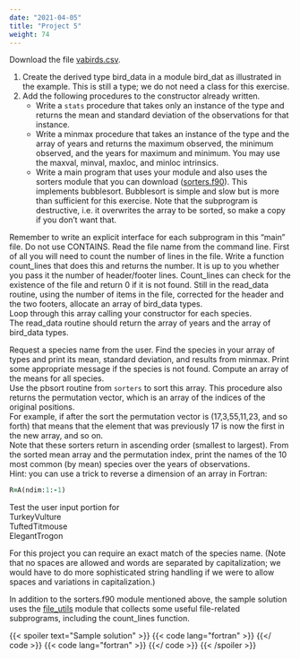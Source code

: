 ```yaml
---
date: "2021-04-05"
title: "Project 5"
weight: 74
---
```


Download the file [vabirds.csv](data/vabirds.csv).
1. Create the derived type bird_data in a module bird_dat as illustrated in the example.  This is still a type; we do not need a class for this exercise. 
2. Add the following procedures to the constructor already written.
   * Write a `stats` procedure that takes only an instance of the type and returns the mean and standard deviation of the observations for that instance.
   * Write a minmax procedure that takes an instance of the type and the array of years and returns the maximum observed, the minimum observed, and the years for maximum and minimum.  You may use the maxval, minval, maxloc, and minloc intrinsics.
   * Write a main program that uses your module and also uses the sorters module that you can download ([sorters.f90](solns/sorters.f90)). This implements bubblesort.  Bubblesort is simple and slow but is more than sufficient for this exercise.  Note that the subprogram is destructive, i.e. it overwrites the array to be sorted, so make a copy if you don’t want that.

Remember to write an explicit interface for each subprogram in this “main” file.  Do not use CONTAINS. Read the file name from the command line.   First of all you will need to count the number of lines in the file.  Write a function count_lines that does this and returns the number.  It is up to you whether you pass it the number of header/footer lines.
Count_lines can check for the existence of the file and return 0 if it is not found.
Still in the read_data routine, using the number of items in the file, corrected for the header and the two footers, allocate an array of bird_data types.  
Loop through this array calling your constructor for each species.  
The read_data routine should return the array of years and the array of bird_data types.  

Request a species name from the user.  Find the species in your array of types 
and print its mean, standard deviation, and results from minmax. Print some appropriate message if the species is not found.  Compute an array of the means for all species.  
Use the pbsort routine from `sorters` to sort this array.  This procedure also returns the permutation vector, which is an array of the indices of the original positions.  
For example, if after the sort the permutation vector is (17,3,55,11,23, and so forth) that means that the element that was previously 17 is now the first in the new array, and so on.  
Note that these sorters return in ascending order (smallest to largest).  From the sorted mean array and the permutation index, print the names of the 10 most common (by mean) species over the years of observations.  
Hint: you can use a trick to reverse a dimension of an array in Fortran: 
```fortran
R=A(ndim:1:-1)
```
Test the user input portion for 
<br>
TurkeyVulture
<br>
TuftedTitmouse 
<br>
ElegantTrogon

For this project you can require an exact match of the species name.  (Note that no spaces are allowed and words are separated by capitalization; we would have to do more sophisticated string handling if we were to allow spaces and variations in capitalization.)

In addition to the sorters.f90 module mentioned above, the sample solution uses the [file_utils](solns/file_utils.f90) module that collects some useful file-related subprograms, including the count_lines function.

{{< spoiler text="Sample solution" >}}
{{< code lang="fortran" >}}
[](/content/courses/fortran-introduction/solns/bird_dat.f90)
{{</ code >}}
{{< code lang="fortran" >}}
[](/content/courses/fortran-introduction/solns/bird_obs.f90)
{{</ code >}}
{{< /spoiler >}}
